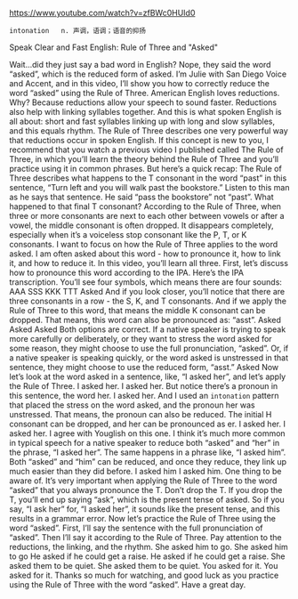 https://www.youtube.com/watch?v=zfBWc0HUId0

```
intonation   n. 声调，语调；语音的抑扬    
```

Speak Clear and Fast English: Rule of Three and "Asked"

Wait...did they just say a bad word in English? Nope, they said the word “asked”, which is the reduced form of asked. I’m Julie with San Diego Voice and Accent, and in this video, I’ll show you how to correctly reduce the word “asked” using the Rule of Three. American English loves reductions. Why? Because reductions allow your speech to sound faster. Reductions also help with linking syllables together. And this is what spoken English is all about: short and fast syllables linking up with long and slow syllables, and this equals rhythm. The Rule of Three describes one very powerful way that reductions occur in spoken English. If this concept is new to you, I recommend that you watch a previous video I published called The Rule of Three, in which you’ll learn the theory behind the Rule of Three and you’ll practice using it in common phrases. But here’s a quick recap: The Rule of Three describes what happens to the T consonant in the word “past” in this sentence, “Turn left and you will walk past the bookstore.” Listen to this man as he says that sentence. He said “pass the bookstore” not “past”. What happened to that final T consonant? According to the Rule of Three, when three or more consonants are next to each other between vowels or after a vowel, the middle consonant is often dropped. It disappears completely, especially when it’s a voiceless stop consonant like the P, T, or K consonants. I want to focus on how the Rule of Three applies to the word asked. I am often asked about this word - how to pronounce it, how to link it, and how to reduce it. In this video, you’ll learn all three. First, let’s discuss how to pronounce this word according to the IPA. Here’s the IPA transcription. You’ll see four symbols, which means there are four sounds: AAA SSS KKK TTT Asked And if you look closer, you’ll notice that there are three consonants in a row - the S, K, and T consonants. And if we apply the Rule of Three to this word, that means the middle K consonant can be dropped. That means, this word can also be pronounced as: “asst”. Asked Asked Asked Both options are correct. If a native speaker is trying to speak more carefully or deliberately, or they want to stress the word asked for some reason, they might choose to use the full pronunciation, “asked”. Or, if a native speaker is speaking quickly, or the word asked is unstressed in that sentence, they might choose to use the reduced form, “asst.” Asked Now let’s look at the word asked in a sentence, like, “I asked her”, and let’s apply the Rule of Three. I asked her. I asked her. But notice there’s a pronoun in this sentence, the word her. I asked her. And I used an `intonation` pattern that placed the stress on the word asked, and the pronoun her was unstressed. That means, the pronoun can also be reduced. The initial H consonant can be dropped, and her can be pronounced as er. I asked her. I asked her. I agree with Youglish on this one. I think it’s much more common in typical speech for a native speaker to reduce both “asked” and “her” in the phrase, “I asked her”. The same happens in a phrase like, “I asked him”. Both “asked” and “him” can be reduced, and once they reduce, they link up much easier than they did before. I asked him I asked him. One thing to be aware of. It’s very important when applying the Rule of Three to the word “asked” that you always pronounce the T. Don’t drop the T. If you drop the T, you’ll end up saying “ask”, which is the present tense of asked. So if you say, “I ask her” for, “I asked her”, it sounds like the present tense, and this results in a grammar error. Now let’s practice the Rule of Three using the word “asked”. First, I’ll say the sentence with the full pronunciation of “asked”. Then I’ll say it according to the Rule of Three. Pay attention to the reductions, the linking, and the rhythm. She asked him to go. She asked him to go He asked if he could get a raise. He asked if he could get a raise. She asked them to be quiet. She asked them to be quiet. You asked for it. You asked for it. Thanks so much for watching, and good luck as you practice using the Rule of Three with the word “asked”. Have a great day. 